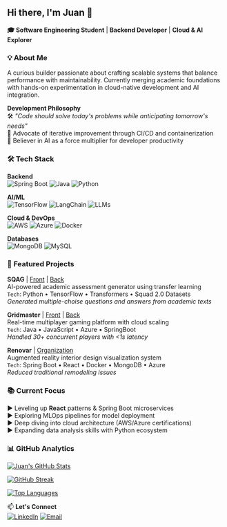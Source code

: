## Hi there, I'm Juan 👋

**🎓 Software Engineering Student** | **Backend Developer** | **Cloud & AI Explorer**

### 💡 **About Me**
A curious builder passionate about crafting scalable systems that balance performance with maintainability. Currently merging academic foundations with hands-on experimentation in cloud-native development and AI integration.

**Development Philosophy**  
🛠️ _"Code should solve today's problems while anticipating tomorrow's needs"_  
🌱 Advocate of iterative improvement through CI/CD and containerization  
🤖 Believer in AI as a force multiplier for developer productivity

### 🛠️ **Tech Stack**
**Backend**  
![Spring Boot](https://img.shields.io/badge/Spring_Boot-6DB33F?style=flat&logo=springboot&logoColor=white)
![Java](https://img.shields.io/badge/Java-ED8B00?style=flat&logo=openjdk&logoColor=white)
![Python](https://img.shields.io/badge/Python-3776AB?style=flat&logo=python&logoColor=white)

**AI/ML**  
![TensorFlow](https://img.shields.io/badge/TensorFlow-FF6F00?style=flat&logo=tensorflow&logoColor=white)
![LangChain](https://img.shields.io/badge/LangChain-00ADD8?style=flat&logo=langchain&logoColor=white)
![LLMs](https://img.shields.io/badge/LLMs-FFD700?style=flat&logo=openai&logoColor=black)

**Cloud & DevOps**  
![AWS](https://img.shields.io/badge/AWS-232F3E?style=flat&logo=amazonaws&logoColor=white)
![Azure](https://img.shields.io/badge/Azure-0089D6?style=flat&logo=microsoftazure&logoColor=white)
![Docker](https://img.shields.io/badge/Docker-2496ED?style=flat&logo=docker&logoColor=white)

**Databases**  
![MongoDB](https://img.shields.io/badge/MongoDB-47A248?style=flat&logo=mongodb&logoColor=white)
![MySQL](https://img.shields.io/badge/MySQL-4479A1?style=flat&logo=mysql&logoColor=white)

### 🚀 **Featured Projects**
**SQAG** | [Front](https://github.com/AnaDuranB/SCAG-Frontend) | [Back](https://github.com/jcontreras2693/SQAG_Backend)  
AI-powered academic assessment generator using transfer learning  
`Tech`: Python • TensorFlow • Transformers • Squad 2.0 Datasets  
_Generated multiple-choise questions and answers from academic texts_

**Gridmaster** | [Front](https://github.com/jcontreras2693/GridMaster_Frontend) | [Back](https://github.com/jcontreras2693/GridMaster_Backend)  
Real-time multiplayer gaming platform with cloud scaling  
`Tech`: Java • JavaScript • Azure • SpringBoot  
_Handled 30+ concurrent players with <1s latency_

**Renovar** | [Organization](https://github.com/IETI-RenovAR)  
Augmented reality interior design visualization system  
`Tech`: Spring Boot • React • Docker • MongoDB • Azure  
_Reduced traditional remodeling issues_

### 📚 **Current Focus**
▶️ Leveling up **React** patterns & Spring Boot microservices  
▶️ Exploring MLOps pipelines for model deployment  
▶️ Deep diving into cloud architecture (AWS/Azure certifications)  
▶️ Expanding data analysis skills with Python ecosystem

### 📊 **GitHub Analytics**

[![Juan's GitHub Stats](https://github-readme-stats.vercel.app/api?username=jcontreras2693&show_icons=true&count_private=true&include_all_commits=true&theme=dark)](https://github.com/anuraghazra/github-readme-stats)

[![GitHub Streak](https://streak-stats.demolab.com/?user=jcontreras2693&theme=dark)](https://git.io/streak-stats)

[![Top Languages](https://github-readme-stats.vercel.app/api/top-langs/?username=jcontreras2693&layout=compact&theme=dark)](https://github.com/anuraghazra/github-readme-stats)

📫 **Let's Connect**  
[![LinkedIn](https://img.shields.io/badge/LinkedIn-0A66C2?style=for-the-badge&logo=linkedin&logoColor=white)](https://www.linkedin.com/in/juan-david-contreras-becerra/)
[![Email](https://img.shields.io/badge/Email-EA4335?style=for-the-badge&logo=gmail&logoColor=white)](mailto:juan.contrerasb2693@gmail.com)
